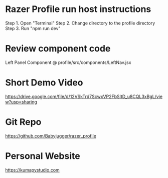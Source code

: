 # Razer Profile run host instructions

Step 1. Open "Terminal"
Step 2. Change directory to the profile directory 
Step 3. Run "npm run dev"

# Review component code
Left Panel Component @ profile/src/components/LeftNav.jsx

# Short Demo Video 
https://drive.google.com/file/d/12VSkTrd7ScwxVP2FbSltD_u8CQL3xBgL/view?usp=sharing

# Git Repo
https://github.com/Babyjugger/razer_profile

# Personal Website
https://kumapystudio.com
